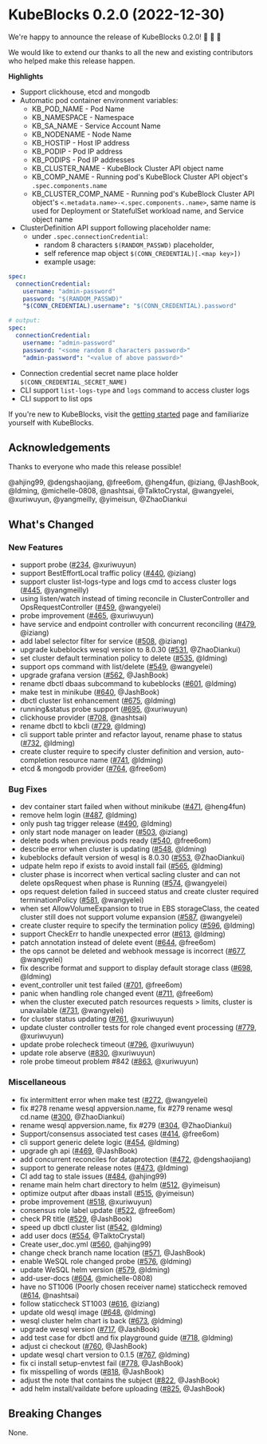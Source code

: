 # KubeBlocks 0.2.0 (2022-12-30)

We're happy to announce the release of KubeBlocks 0.2.0! 🚀 🎉 🎈

We would like to extend our thanks to all the new and existing contributors who helped make this release happen.

**Highlights**

* Support clickhouse, etcd and mongodb
* Automatic pod container environment variables:
  * KB_POD_NAME - Pod Name
  * KB_NAMESPACE - Namespace
  * KB_SA_NAME - Service Account Name
  * KB_NODENAME - Node Name
  * KB_HOSTIP - Host IP address
  * KB_PODIP -  Pod IP address
  * KB_PODIPS - Pod IP addresses
  * KB_CLUSTER_NAME - KubeBlock Cluster API object name
  * KB_COMP_NAME - Running pod's KubeBlock Cluster API object's `.spec.components.name`
  * KB_CLUSTER_COMP_NAME - Running pod's KubeBlock Cluster API object's `<.metadata.name>-<.spec.components..name>`, same name is used for Deployment or StatefulSet workload name, and Service object name
* ClusterDefinition API support following placeholder name:
  * under `.spec.connectionCredential`:
    * random 8 characters `$(RANDOM_PASSWD)` placeholder, 
    * self reference map object `$(CONN_CREDENTIAL)[.<map key>])`
    * example usage:
  
```yaml
spec:
  connectionCredential:
    username: "admin-password" 
    password: "$(RANDOM_PASSWD)"
    "$(CONN_CREDENTIAL).username": "$(CONN_CREDENTIAL).password"

# output:
spec:
  connectionCredential:
    username: "admin-password" 
    password: "<some random 8 characters password>"
    "admin-password": "<value of above password>"
```

  * Connection credential secret name place holder `$(CONN_CREDENTIAL_SECRET_NAME)`
  * CLI support `list-logs-type` and `logs` command to access cluster logs
  * CLI support to list ops

If you're new to KubeBlocks, visit the [getting started](https://kubeblocks.io) page and
familiarize yourself with KubeBlocks.

## Acknowledgements

Thanks to everyone who made this release possible!

@ahjing99, @dengshaojiang, @free6om, @heng4fun, @iziang, @JashBook, @ldming, @michelle-0808, @nashtsai, @TalktoCrystal, @wangyelei, @xuriwuyun, @yangmeilly, @yimeisun, @ZhaoDiankui

## What's Changed

### New Features
-  support probe ([#234](https://github.com/apecloud/kubeblocks/pull/234), @xuriwuyun)
-  support BestEffortLocal traffic policy ([#440](https://github.com/apecloud/kubeblocks/pull/440), @iziang)
-  support cluster list-logs-type and logs cmd to access cluster logs ([#445](https://github.com/apecloud/kubeblocks/pull/445), @yangmeilly)
-  using listen/watch instead of timing reconcile in ClusterController and OpsRequestController ([#459](https://github.com/apecloud/kubeblocks/pull/459), @wangyelei)
-  probe improvement ([#465](https://github.com/apecloud/kubeblocks/pull/465), @xuriwuyun)
-  have service and endpoint controller with concurrent reconciling ([#479](https://github.com/apecloud/kubeblocks/pull/479), @iziang)
-  add label selector filter for service ([#508](https://github.com/apecloud/kubeblocks/pull/508), @iziang)
-  upgrade kubeblocks wesql version to 8.0.30 ([#531](https://github.com/apecloud/kubeblocks/pull/531), @ZhaoDiankui)
-  set cluster default termination policy to delete ([#535](https://github.com/apecloud/kubeblocks/pull/535), @ldming)
-  support ops command with list/delete  ([#549](https://github.com/apecloud/kubeblocks/pull/549), @wangyelei)
-  upgrade grafana version ([#562](https://github.com/apecloud/kubeblocks/pull/562), @JashBook)
-  rename dbctl dbaas subcommand to kubeblocks ([#601](https://github.com/apecloud/kubeblocks/pull/601), @ldming)
-  make test in minikube ([#640](https://github.com/apecloud/kubeblocks/pull/640), @JashBook)
-  dbctl cluster list enhancement ([#675](https://github.com/apecloud/kubeblocks/pull/675), @ldming)
-  running&status probe support ([#695](https://github.com/apecloud/kubeblocks/pull/695), @xuriwuyun)
-  clickhouse provider ([#708](https://github.com/apecloud/kubeblocks/pull/708), @nashtsai)
-  rename dbctl to kbcli ([#729](https://github.com/apecloud/kubeblocks/pull/729), @ldming)
-  cli support table printer and refactor layout, rename phase to status ([#732](https://github.com/apecloud/kubeblocks/pull/732), @ldming)
-  create cluster require to specify cluster definition and version, auto-completion resource name ([#741](https://github.com/apecloud/kubeblocks/pull/741), @ldming)
-  etcd & mongodb provider ([#764](https://github.com/apecloud/kubeblocks/pull/764), @free6om)

### Bug Fixes
-  dev container start failed when without minikube ([#471](https://github.com/apecloud/kubeblocks/pull/471), @heng4fun)
-  remove helm login ([#487](https://github.com/apecloud/kubeblocks/pull/487), @ldming)
-  only push tag trigger release ([#490](https://github.com/apecloud/kubeblocks/pull/490), @ldming)
-  only start node manager on leader ([#503](https://github.com/apecloud/kubeblocks/pull/503), @iziang)
-  delete pods when previous pods ready ([#540](https://github.com/apecloud/kubeblocks/pull/540), @free6om)
-  describe error when cluster is updating ([#548](https://github.com/apecloud/kubeblocks/pull/548), @ldming)
-  kubeblocks default version of wesql is 8.0.30 ([#553](https://github.com/apecloud/kubeblocks/pull/553), @ZhaoDiankui)
-  udpate helm repo if exists to avoid install fail ([#565](https://github.com/apecloud/kubeblocks/pull/565), @ldming)
-  cluster phase is incorrect when vertical sacling cluster and can not delete opsRequest when phase is Running ([#574](https://github.com/apecloud/kubeblocks/pull/574), @wangyelei)
-  ops request deletion failed in succeed status and create cluster required terminationPolicy ([#581](https://github.com/apecloud/kubeblocks/pull/581), @wangyelei)
-  when set AllowVolumeExpansion to true in EBS storageClass, the ceated cluster still does not support volume expansion ([#587](https://github.com/apecloud/kubeblocks/pull/587), @wangyelei)
-  create cluster require to specify the termination policy ([#596](https://github.com/apecloud/kubeblocks/pull/596), @ldming)
-  support CheckErr to handle unexpected error ([#613](https://github.com/apecloud/kubeblocks/pull/613), @ldming)
-  patch annotation instead of delete event ([#644](https://github.com/apecloud/kubeblocks/pull/644), @free6om)
-  the ops cannot be deleted  and webhook message is incorrect  ([#677](https://github.com/apecloud/kubeblocks/pull/677), @wangyelei)
-  fix describe format and support to display default storage class ([#698](https://github.com/apecloud/kubeblocks/pull/698), @ldming)
-  event_controller unit test failed ([#701](https://github.com/apecloud/kubeblocks/pull/701), @free6om)
-  panic when handling role changed event ([#711](https://github.com/apecloud/kubeblocks/pull/711), @free6om)
-  when the cluster executed patch resources requests > limits, cluster is unavailable ([#731](https://github.com/apecloud/kubeblocks/pull/731), @wangyelei)
-  for cluster status updating ([#761](https://github.com/apecloud/kubeblocks/pull/761), @xuriwuyun)
-  update cluster controller tests for role changed event processing ([#779](https://github.com/apecloud/kubeblocks/pull/779), @xuriwuyun)
-  update probe rolecheck timeout ([#796](https://github.com/apecloud/kubeblocks/pull/796), @xuriwuyun)
-  update role abserve ([#830](https://github.com/apecloud/kubeblocks/pull/830), @xuriwuyun)
-  role probe timeout problem #842 ([#863](https://github.com/apecloud/kubeblocks/pull/863), @xuriwuyun)

### Miscellaneous
-  fix intermittent error when make test ([#272](https://github.com/apecloud/kubeblocks/pull/272), @wangyelei)
-  fix #278 rename wesql appversion.name, fix #279 rename wesql cd.name ([#300](https://github.com/apecloud/kubeblocks/pull/300), @ZhaoDiankui)
-  rename wesql appversion.name, fix #279 ([#304](https://github.com/apecloud/kubeblocks/pull/304), @ZhaoDiankui)
-  Support/consensus associated test cases ([#414](https://github.com/apecloud/kubeblocks/pull/414), @free6om)
-  cli support generic delete logic ([#454](https://github.com/apecloud/kubeblocks/pull/454), @ldming)
-  upgrade gh api ([#469](https://github.com/apecloud/kubeblocks/pull/469), @JashBook)
-  add concurrent reconciles for dataprotection ([#472](https://github.com/apecloud/kubeblocks/pull/472), @dengshaojiang)
-  support to generate release notes ([#473](https://github.com/apecloud/kubeblocks/pull/473), @ldming)
-  CI add tag to stale issues ([#484](https://github.com/apecloud/kubeblocks/pull/484), @ahjing99)
-  rename main helm chart directory to helm ([#512](https://github.com/apecloud/kubeblocks/pull/512), @yimeisun)
-  optimize output after dbaas install ([#515](https://github.com/apecloud/kubeblocks/pull/515), @yimeisun)
-  probe improvement ([#518](https://github.com/apecloud/kubeblocks/pull/518), @xuriwuyun)
-  consensus role label update ([#522](https://github.com/apecloud/kubeblocks/pull/522), @free6om)
-  check PR title ([#529](https://github.com/apecloud/kubeblocks/pull/529), @JashBook)
-  speed up dbctl cluster list ([#542](https://github.com/apecloud/kubeblocks/pull/542), @ldming)
-  add user docs ([#554](https://github.com/apecloud/kubeblocks/pull/554), @TalktoCrystal)
-  Create user_doc.yml ([#560](https://github.com/apecloud/kubeblocks/pull/560), @ahjing99)
-  change check branch name location ([#571](https://github.com/apecloud/kubeblocks/pull/571), @JashBook)
-  enable WeSQL role changed probe ([#576](https://github.com/apecloud/kubeblocks/pull/576), @ldming)
-  update WeSQL helm version ([#579](https://github.com/apecloud/kubeblocks/pull/579), @ldming)
-  add-user-docs ([#604](https://github.com/apecloud/kubeblocks/pull/604), @michelle-0808)
-  have no ST1006 (Poorly chosen receiver name) staticcheck removed ([#614](https://github.com/apecloud/kubeblocks/pull/614), @nashtsai)
-  follow staticcheck ST1003 ([#616](https://github.com/apecloud/kubeblocks/pull/616), @iziang)
-  update old wesql image ([#648](https://github.com/apecloud/kubeblocks/pull/648), @ldming)
-  wesql cluster helm chart is back ([#673](https://github.com/apecloud/kubeblocks/pull/673), @ldming)
-  upgrade wesql version ([#717](https://github.com/apecloud/kubeblocks/pull/717), @JashBook)
-  add test case for dbctl and fix playground guide ([#718](https://github.com/apecloud/kubeblocks/pull/718), @ldming)
-  adjust ci checkout ([#760](https://github.com/apecloud/kubeblocks/pull/760), @JashBook)
-  update wesql chart version to 0.1.5 ([#767](https://github.com/apecloud/kubeblocks/pull/767), @ldming)
-  fix ci install setup-envtest fail ([#778](https://github.com/apecloud/kubeblocks/pull/778), @JashBook)
-  fix misspelling of words ([#818](https://github.com/apecloud/kubeblocks/pull/818), @JashBook)
-  adjust the note that contains the subject ([#822](https://github.com/apecloud/kubeblocks/pull/822), @JashBook)
-  add helm install/vaildate before uploading ([#825](https://github.com/apecloud/kubeblocks/pull/825), @JashBook)

## Breaking Changes

None.
